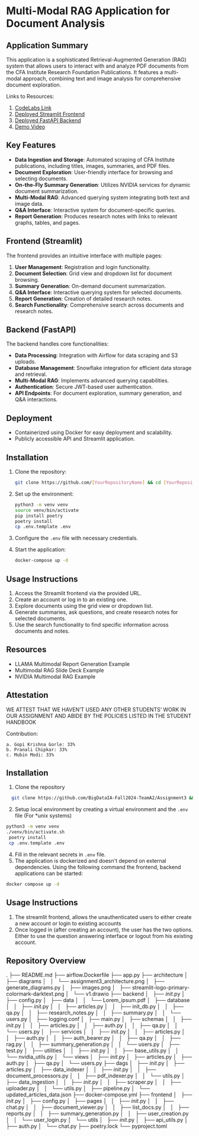 # Multi-Modal RAG Application for Document Analysis

## Application Summary

This application is a sophisticated Retrieval-Augmented Generation (RAG) system that allows users to interact with and analyze PDF documents from the CFA Institute Research Foundation Publications. It features a multi-modal approach, combining text and image analysis for comprehensive document exploration.

Links to Resources:
1. [CodeLabs Link]([https://codelabs-preview.appspot.com/?file_id=1WFuc5ShwnSdNSBE-l3amYXxE4B6U5xpitCTYttudxMI#0](https://codelabs-preview.appspot.com/?file_id=17gEwdjYbRR4qBIRmAqFPeYRKOlSqthT9UAZr5AXWEJc#0))
2. [Deployed Streamlit Frontend](http://98.81.209.60:8501/)
3. [Deployed FastAPI Backend](http://98.81.209.60:8000/docs/)
4. [Demo Video](video/video.mov)
  

## Key Features

- **Data Ingestion and Storage**: Automated scraping of CFA Institute publications, including titles, images, summaries, and PDF files.
- **Document Exploration**: User-friendly interface for browsing and selecting documents.
- **On-the-Fly Summary Generation**: Utilizes NVIDIA services for dynamic document summarization.
- **Multi-Modal RAG**: Advanced querying system integrating both text and image data.
- **Q&A Interface**: Interactive system for document-specific queries.
- **Report Generation**: Produces research notes with links to relevant graphs, tables, and pages.

## Frontend (Streamlit)

The frontend provides an intuitive interface with multiple pages:

1. **User Management**: Registration and login functionality.
2. **Document Selection**: Grid view and dropdown list for document browsing.
3. **Summary Generation**: On-demand document summarization.
4. **Q&A Interface**: Interactive querying system for selected documents.
5. **Report Generation**: Creation of detailed research notes.
6. **Search Functionality**: Comprehensive search across documents and research notes.

## Backend (FastAPI)

The backend handles core functionalities:

- **Data Processing**: Integration with Airflow for data scraping and S3 uploads.
- **Database Management**: Snowflake integration for efficient data storage and retrieval.
- **Multi-Modal RAG**: Implements advanced querying capabilities.
- **Authentication**: Secure JWT-based user authentication.
- **API Endpoints**: For document exploration, summary generation, and Q&A interactions.

## Deployment

- Containerized using Docker for easy deployment and scalability.
- Publicly accessible API and Streamlit application.

## Installation

1. Clone the repository:
   ```bash
   git clone https://github.com/[YourRepositoryName] && cd [YourRepositoryName]
   ```

2. Set up the environment:
   ```bash
   python3 -m venv venv
   source venv/bin/activate
   pip install poetry
   poetry install
   cp .env.template .env
   ```

3. Configure the `.env` file with necessary credentials.

4. Start the application:
   ```bash
   docker-compose up -d
   ```

## Usage Instructions

1. Access the Streamlit frontend via the provided URL.
2. Create an account or log in to an existing one.
3. Explore documents using the grid view or dropdown list.
4. Generate summaries, ask questions, and create research notes for selected documents.
5. Use the search functionality to find specific information across documents and notes.

## Resources

- LLAMA Multimodal Report Generation Example
- Multimodal RAG Slide Deck Example
- NVIDIA Multimodal RAG Example

## Attestation

WE ATTEST THAT WE HAVEN’T USED ANY OTHER STUDENTS’ WORK IN OUR ASSIGNMENT AND ABIDE BY THE POLICIES LISTED IN THE STUDENT HANDBOOK

Contribution:

    a. Gopi Krishna Gorle: 33%
    b. Pranali Chipkar: 33%
    c. Mubin Modi: 33%

## Installation
1. Clone the repository
  ```bash
    git clone https://github.com/BigDataIA-Fall2024-TeamA2/Assignment3 && cd Assignment3
  ```
2. Setup local environment by creating a virtual environment and the `.env` file (For *unix systems)
```bash
python3 -m venv venv
./venv/bin/activate.sh
 poetry install
 cp .env.template .env
```
4. Fill in the relevant secrets in `.env` file.
5. The application is dockerized and doesn't depend on external dependencies. Using the following command the frontend, backend applications can be started:
```bash
docker compose up -d
```

## Usage Instructions
1. The streamlit frontend, allows the unauthenticated users to either create a new account or login to existing accounts
2. Once logged in (after creating an account), the user has the two options. Either to use the question answering interface or logout from his existing account.


## Repository Overview
.
├── README.md
├── airflow.Dockerfile
├── app.py
├── architecture
│   ├── diagrams
│   │   └── assignment3_architecture.png
│   ├── generate_diagrams.py
│   ├── images.png
│   ├── streamlit-logo-primary-colormark-darktext.png
│   └── v1.drawio
├── backend
│   ├── _init_.py
│   ├── config.py
│   ├── data
│   │   └── Lorem_ipsum.pdf
│   ├── database
│   │   ├── _init_.py
│   │   ├── articles.py
│   │   ├── init_db.py
│   │   ├── qa.py
│   │   ├── research_notes.py
│   │   ├── summary.py
│   │   └── users.py
│   ├── logging.conf
│   ├── main.py
│   ├── schemas
│   │   ├── _init_.py
│   │   ├── articles.py
│   │   ├── auth.py
│   │   ├── qa.py
│   │   └── users.py
│   ├── services
│   │   ├── _init_.py
│   │   ├── articles.py
│   │   ├── auth.py
│   │   ├── auth_bearer.py
│   │   ├── qa.py
│   │   ├── rag.py
│   │   ├── summary_generation.py
│   │   └── users.py
│   ├── test.py
│   ├── utilities
│   │   ├── _init_.py
│   │   ├── base_utils.py
│   │   └── nvidia_utils.py
│   └── views
│       ├── _init_.py
│       ├── articles.py
│       ├── auth.py
│       ├── qa.py
│       └── users.py
├── dags
│   ├── _init_.py
│   ├── articles.py
│   ├── data_indexer
│   │   ├── _init_.py
│   │   ├── document_processors.py
│   │   ├── pdf_indexer.py
│   │   └── utils.py
│   ├── data_ingestion
│   │   ├── _init_.py
│   │   ├── scraper.py
│   │   ├── uploader.py
│   │   └── utils.py
│   ├── pipeline.py
│   └── updated_articles_data.json
├── docker-compose.yml
├── frontend
│   ├── _init_.py
│   ├── config.py
│   ├── pages
│   │   ├── _init_.py
│   │   ├── chat.py
│   │   ├── document_viewer.py
│   │   ├── list_docs.py
│   │   ├── reports.py
│   │   ├── summary_generation.py
│   │   ├── user_creation.py
│   │   └── user_login.py
│   └── utils
│       ├── _init_.py
│       ├── api_utils.py
│       ├── auth.py
│       └── chat.py
├── poetry.lock
└── pyproject.toml
